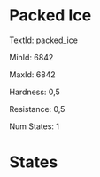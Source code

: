 # Packed Ice

TextId: packed_ice

MinId: 6842

MaxId: 6842

Hardness: 0,5

Resistance: 0,5


Num States: 1

# States
```

```